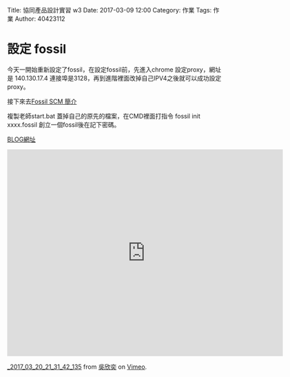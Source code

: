 Title: 協同產品設計實習 w3
Date: 2017-03-09 12:00
Category: 作業
Tags: 作業
Author: 40423112

設定 fossil
===

<!-- PELICAN_END_SUMMARY -->


今天一開始重新設定了fossil，在設定fossil前，先進入chrome 設定proxy，網址是 140.130.17.4 連接埠是3128，再到進階裡面改掉自己IPV4之後就可以成功設定proxy。

接下來去<a href="http://mde.tw/2017springcd/blog/intro-fossil-scm.html">Fossil SCM 簡介</a>

複製老師start.bat 蓋掉自己的原先的檔案，在CMD裡面打指令 fossil init xxxx.fossil 創立一個fossil後在記下密碼。

<a href="https://40423112.github.io/2017springcd_hw/blog/xie-tong-chan-pin-she-ji-shi-xi-w3.html">BLOG網址</a>

<iframe src="https://player.vimeo.com/video/209207712" width="640" height="480" frameborder="0" webkitallowfullscreen mozallowfullscreen allowfullscreen></iframe>
<p><a href="https://vimeo.com/209207712">_2017_03_20_21_31_42_135</a> from <a href="https://vimeo.com/user44207235">吳欣奕</a> on <a href="https://vimeo.com">Vimeo</a>.</p>

